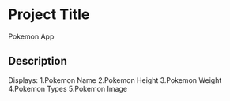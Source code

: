 # Project Title
Pokemon App
## Description
Displays:
1.Pokemon Name
2.Pokemon Height
3.Pokemon Weight
4.Pokemon Types
5.Pokemon Image
